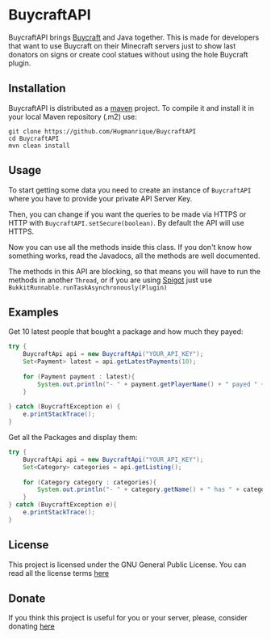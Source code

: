 # BuycraftAPI

BuycraftAPI brings [Buycraft](https://buycraft.net) and Java together. This is made for developers that want to use Buycraft on their Minecraft servers just to show last donators on signs or create cool statues without using the hole Buycraft plugin.

## Installation
BuycraftAPI is distributed as a [maven](http://maven.apache.org/) project. To compile it and install it in your local Maven repository (.m2) use:

```
git clone https://github.com/Hugmanrique/BuycraftAPI
cd BuycraftAPI
mvn clean install
```

## Usage
To start getting some data you need to create an instance of `BuycraftAPI` where you have to provide your private API Server Key.

Then, you can change if you want the queries to be made via HTTPS or HTTP with `BuycraftAPI.setSecure(boolean)`. By default the API will use HTTPS.

Now you can use all the methods inside this class. If you don't know how something works, read the Javadocs, all the methods are well documented.

The methods in this API are blocking, so that means you will have to run the methods in another `Thread`, or if you are using [Spigot](https://spigotmc.org) just use `BukkitRunnable.runTaskAsynchronously(Plugin)`

## Examples
Get 10 latest people that bought a package and how much they payed:

```java
try {
    BuycraftApi api = new BuycraftApi("YOUR_API_KEY");
    Set<Payment> latest = api.getLatestPayments(10);
    
    for (Payment payment : latest){
        System.out.println("- " + payment.getPlayerName() + " payed " + payment.getAmount() + payment.getCurrencySymbol());
    }
    
} catch (BuycraftException e) {
    e.printStackTrace();
}
```

Get all the Packages and display them:
```java
try {
    BuycraftApi api = new BuycraftApi("YOUR_API_KEY");
    Set<Category> categories = api.getListing();
    
    for (Category category : categories){
        System.out.println("- " + category.getName() + " has " + category.getPackages().size() + " packages and " + category.getSubCategories().size() + " subcategories");
    }
} catch (BuycraftException e){
    e.printStackTrace();
}
```

## License
This project is licensed under the GNU General Public License. You can read all the license terms [here](LICENSE)

## Donate
If you think this project is useful for you or your server, please, consider donating [here](https://hugmanrique.me/donar)
